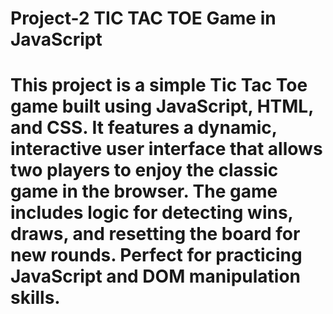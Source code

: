 # Project-2 TIC TAC TOE Game in JavaScript
# This project is a simple Tic Tac Toe game built using JavaScript, HTML, and CSS. It features a dynamic, interactive user interface that allows two players to enjoy the classic game in the browser. The game includes logic for detecting wins, draws, and resetting the board for new rounds. Perfect for practicing JavaScript and DOM manipulation skills.

